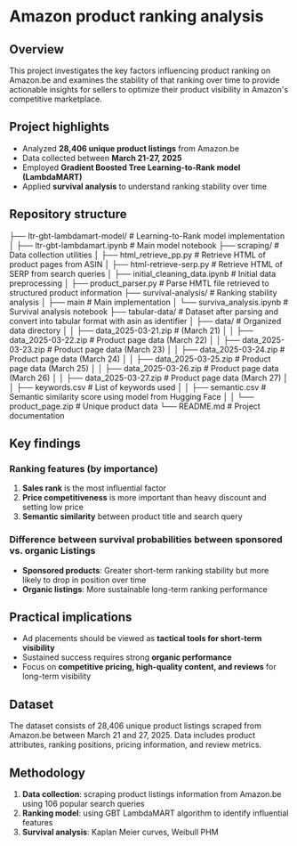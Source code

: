 # Amazon product ranking analysis

## Overview
This project investigates the key factors influencing product ranking on Amazon.be and examines the stability of that ranking over time to provide actionable insights for sellers to optimize their product visibility in Amazon's competitive marketplace.

## Project highlights
- Analyzed **28,406 unique product listings** from Amazon.be
- Data collected between **March 21-27, 2025**
- Employed **Gradient Boosted Tree Learning-to-Rank model (LambdaMART)**
- Applied **survival analysis** to understand ranking stability over time

## Repository structure
├── ltr-gbt-lambdamart-model/ # Learning-to-Rank model implementation
│ ├── ltr-gbt-lambdamart.ipynb # Main model notebook
├── scraping/ # Data collection utilities
│ ├── html_retrieve_pp.py # Retrieve HTML of product pages from ASIN
│ ├── html-retrieve-serp.py # Retrieve HTML of SERP from search queries
│ ├── initial_cleaning_data.ipynb # Initial data preprocessing
│ ├── product_parser.py # Parse HMTL file retrieved to structured product information
├── survival-analysis/ # Ranking stability analysis
│ ├── main # Main implementation
│ └── surviva_analysis.ipynb # Survival analysis notebook
├── tabular-data/ # Dataset after parsing and convert into tabular format with asin as identifier
│ ├── data/ # Organized data directory
│ │ ├── data_2025-03-21.zip # (March 21)
│ │ ├── data_2025-03-22.zip # Product page data (March 22)
│ │ ├── data_2025-03-23.zip # Product page data (March 23)
│ │ ├── data_2025-03-24.zip # Product page data (March 24)
│ │ ├── data_2025-03-25.zip # Product page data (March 25)
│ │ ├── data_2025-03-26.zip # Product page data (March 26)
│ │ ├── data_2025-03-27.zip # Product page data (March 27)
│ │ ├── keywords.csv # List of keywords used
│ │ ├── semantic.csv # Semantic similarity score using model from Hugging Face
│ │ └── product_page.zip # Unique product data
└── README.md # Project documentation

## Key findings

### Ranking features (by importance)
1. **Sales rank** is the most influential factor
2. **Price competitiveness** is more important than heavy discount and setting low price
3. **Semantic similarity** between product title and search query

### Difference between survival probabilities between sponsored vs. organic Listings
- **Sponsored products**: Greater short-term ranking stability but more likely to drop in position over time
- **Organic listings**: More sustainable long-term ranking performance

## Practical implications
- Ad placements should be viewed as **tactical tools for short-term visibility**
- Sustained success requires strong **organic performance**
- Focus on **competitive pricing, high-quality content, and reviews** for long-term visibility

## Dataset
The dataset consists of 28,406 unique product listings scraped from Amazon.be between March 21 and 27, 2025. Data includes product attributes, ranking positions, pricing information, and review metrics.

## Methodology
1. **Data collection**: scraping product listings information from Amazon.be using 106 popular search queries 
2. **Ranking model**: using GBT LambdaMART algorithm to identify influential features
4. **Survival analysis**: Kaplan Meier curves, Weibull PHM

